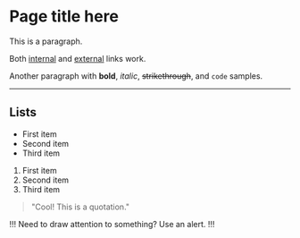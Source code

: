 # Page title here

This is a paragraph.

Both [internal](README.md) and [external](https://example.com) links work.

Another paragraph with **bold**, _italic_, ~~strikethrough~~, and `code` samples.

---

## Lists

- First item
- Second item
- Third item

1. First item
2. Second item
3. Third item

> "Cool! This is a quotation."

!!!
Need to draw attention to something? Use an alert.
!!!
